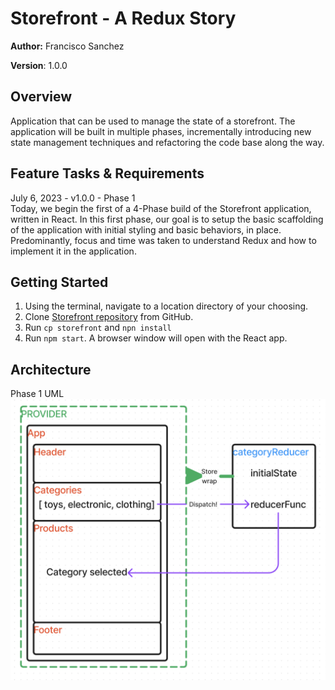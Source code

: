 # Storefront - A Redux Story

**Author:** Francisco Sanchez

**Version**: 1.0.0

## Overview

Application that can be used to manage the state of a storefront. The application will be built in multiple phases, incrementally introducing new state management techniques and refactoring the code base along the way.

## Feature Tasks & Requirements

July 6, 2023 - v1.0.0 - Phase 1\
Today, we begin the first of a 4-Phase build of the Storefront application, written in React. In this first phase, our goal is to setup the basic scaffolding of the application with initial styling and basic behaviors, in place. Predominantly, focus and time was taken to understand Redux and how to implement it in the application.

## Getting Started

1. Using the terminal, navigate to a location directory of your choosing.
2. Clone [Storefront repository](https://github.com/c0d3cisco/storefront) from GitHub.
3. Run `cp storefront` and `npn install`
4. Run `npm start`. A browser window will open with the React app.

## Architecture

Phase 1 UML\
![UML for Lab36](./public/lab36UML.png)
